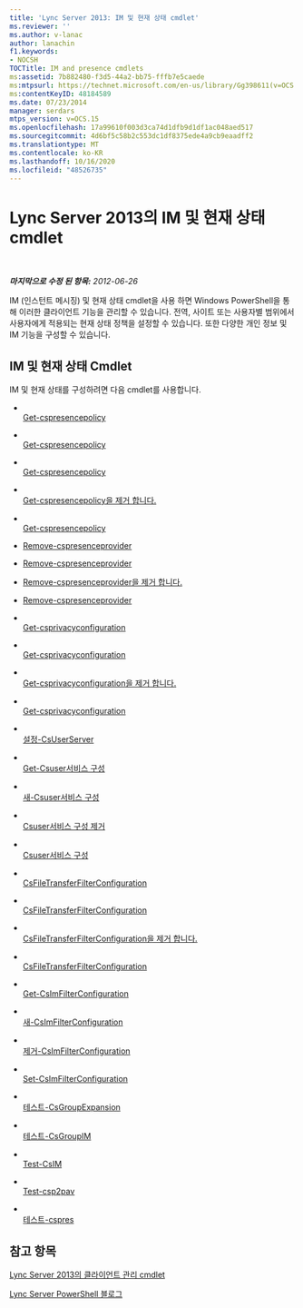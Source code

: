 ```yaml
---
title: 'Lync Server 2013: IM 및 현재 상태 cmdlet'
ms.reviewer: ''
ms.author: v-lanac
author: lanachin
f1.keywords:
- NOCSH
TOCTitle: IM and presence cmdlets
ms:assetid: 7b882480-f3d5-44a2-bb75-fffb7e5caede
ms:mtpsurl: https://technet.microsoft.com/en-us/library/Gg398611(v=OCS.15)
ms:contentKeyID: 48184589
ms.date: 07/23/2014
manager: serdars
mtps_version: v=OCS.15
ms.openlocfilehash: 17a99610f003d3ca74d1dfb9d1df1ac048aed517
ms.sourcegitcommit: 4d6bf5c58b2c553dc1df8375ede4a9cb9eaadff2
ms.translationtype: MT
ms.contentlocale: ko-KR
ms.lasthandoff: 10/16/2020
ms.locfileid: "48526735"
---
```

# <a name="im-and-presence-cmdlets-in-lync-server-2013"></a>Lync Server 2013의 IM 및 현재 상태 cmdlet

<div data-xmlns="http://www.w3.org/1999/xhtml">

<div class="topic" data-xmlns="http://www.w3.org/1999/xhtml" data-msxsl="urn:schemas-microsoft-com:xslt" data-cs="https://msdn.microsoft.com/">

<div data-asp="https://msdn2.microsoft.com/asp">



</div>

<div id="mainSection">

<div id="mainBody">

<span> </span>

_**마지막으로 수정 된 항목:** 2012-06-26_

IM (인스턴트 메시징) 및 현재 상태 cmdlet을 사용 하면 Windows PowerShell을 통해 이러한 클라이언트 기능을 관리할 수 있습니다. 전역, 사이트 또는 사용자별 범위에서 사용자에게 적용되는 현재 상태 정책을 설정할 수 있습니다. 또한 다양한 개인 정보 및 IM 기능을 구성할 수 있습니다.

<div>

## <a name="im-and-presence-cmdlets"></a>IM 및 현재 상태 Cmdlet

IM 및 현재 상태를 구성하려면 다음 cmdlet를 사용합니다.

  - <span></span>  
    [Get-cspresencepolicy](https://technet.microsoft.com/library/Gg398463(v=OCS.15))

  - <span></span>  
    [Get-cspresencepolicy](https://technet.microsoft.com/library/Gg398571(v=OCS.15))

  - <span></span>  
    [Get-cspresencepolicy](https://technet.microsoft.com/library/Gg412747(v=OCS.15))

  - <span></span>  
    [Get-cspresencepolicy을 제거 합니다.](https://technet.microsoft.com/library/Gg399070(v=OCS.15))

  - <span></span>  
    [Get-cspresencepolicy](https://technet.microsoft.com/library/Gg425782(v=OCS.15))

<!-- end list -->

  - [Remove-cspresenceprovider](https://technet.microsoft.com/library/JJ204705(v=OCS.15))

  - [Remove-cspresenceprovider](https://technet.microsoft.com/library/JJ204895(v=OCS.15))

  - [Remove-cspresenceprovider을 제거 합니다.](https://technet.microsoft.com/library/JJ205036(v=OCS.15))

  - [Remove-cspresenceprovider](https://technet.microsoft.com/library/JJ204833(v=OCS.15))

<!-- end list -->

  - <span></span>  
    [Get-csprivacyconfiguration](https://technet.microsoft.com/library/Gg413002(v=OCS.15))

  - <span></span>  
    [Get-csprivacyconfiguration](https://technet.microsoft.com/library/Gg398807(v=OCS.15))

  - <span></span>  
    [Get-csprivacyconfiguration을 제거 합니다.](https://technet.microsoft.com/library/Gg425821(v=OCS.15))

  - <span></span>  
    [Get-csprivacyconfiguration](https://technet.microsoft.com/library/Gg398484(v=OCS.15))

<!-- end list -->

  - <span></span>  
    [설정-CsUserServer](https://technet.microsoft.com/library/Gg413026(v=OCS.15))

<!-- end list -->

  - <span></span>  
    [Get-Csuser서비스 구성](https://technet.microsoft.com/library/Gg398133(v=OCS.15))

  - <span></span>  
    [새-Csuser서비스 구성](https://technet.microsoft.com/library/Gg412926(v=OCS.15))

  - <span></span>  
    [Csuser서비스 구성 제거](https://technet.microsoft.com/library/Gg398722(v=OCS.15))

  - <span></span>  
    [Csuser서비스 구성](https://technet.microsoft.com/library/Gg398340(v=OCS.15))

<!-- end list -->

  - <span></span>  
    [CsFileTransferFilterConfiguration](https://technet.microsoft.com/library/Gg398527(v=OCS.15))

  - <span></span>  
    [CsFileTransferFilterConfiguration](https://technet.microsoft.com/library/Gg425897(v=OCS.15))

  - <span></span>  
    [CsFileTransferFilterConfiguration을 제거 합니다.](https://technet.microsoft.com/library/Gg413064(v=OCS.15))

  - <span></span>  
    [CsFileTransferFilterConfiguration](https://technet.microsoft.com/library/Gg425736(v=OCS.15))

<!-- end list -->

  - <span></span>  
    [Get-CsImFilterConfiguration](https://technet.microsoft.com/library/Gg398980(v=OCS.15))

  - <span></span>  
    [새-CsImFilterConfiguration](https://technet.microsoft.com/library/Gg398244(v=OCS.15))

  - <span></span>  
    [제거-CsImFilterConfiguration](https://technet.microsoft.com/library/Gg398171(v=OCS.15))

  - <span></span>  
    [Set-CsImFilterConfiguration](https://technet.microsoft.com/library/Gg412960(v=OCS.15))

<!-- end list -->

  - <span></span>  
    [테스트-CsGroupExpansion](https://technet.microsoft.com/library/Gg399009(v=OCS.15))

<!-- end list -->

  - <span></span>  
    [테스트-CsGroupIM](https://technet.microsoft.com/library/Gg398273(v=OCS.15))

<!-- end list -->

  - <span></span>  
    [Test-CsIM](https://technet.microsoft.com/library/Gg425802(v=OCS.15))

<!-- end list -->

  - <span></span>  
    [Test-csp2pav](https://technet.microsoft.com/library/Gg412821(v=OCS.15))

<!-- end list -->

  - <span></span>  
    [테스트-cspres](https://technet.microsoft.com/library/Gg398148(v=OCS.15))

</div>

<div>

## <a name="see-also"></a>참고 항목


[Lync Server 2013의 클라이언트 관리 cmdlet](lync-server-2013-client-management-cmdlets.md)  


[Lync Server PowerShell 블로그](https://go.microsoft.com/fwlink/p/?linkid=203150)  
  

</div>

</div>

<span> </span>

</div>

</div>

</div>

